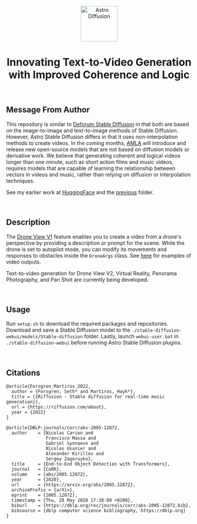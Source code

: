 <p align="center">
  <img width="100" height="96" src="https://media.discordapp.net/attachments/884528247998664744/1060825763575767060/astro_no_smudge.png" alt="Astro Diffusion">
</p>
<h1 align="center">Innovating Text-to-Video Generation with Improved Coherence and Logic</h1>

<br>

## Message From Author
This repository is similar to [Deforum Stable Diffusion](https://colab.research.google.com/github/deforum/stable-diffusion/blob/main/Deforum_Stable_Diffusion.ipynb) in that both are based on the image-to-image and text-to-image methods of Stable Diffusion. However, Astro Stable Diffusion differs in that it uses non-interpolation methods to create videos. In the coming months, [AMLA](https://github.com/AMLA-UBC) will introduce and release new open-source models that are not based on diffusion models or derivative work. We believe that generating coherent and logical videos longer than one minute, such as short action films and music videos, requires models that are capable of learning the relationship between vectors in videos and music, rather than relying on diffusion or interpolation techniques.

See my earlier work at [HuggingFace](https://huggingface.co/FredZhang7) and the [previous](./previous) folder.

<br>

## Description
The [Drone View V1](https://github.com/FredZhang7/Astro-Diffusion/wiki/Drone-View-V1) feature enables you to create a video from a drone's perspective by providing a description or prompt for the scene. While the drone is set to autopilot mode, you can modify its movements and responses to obstacles inside the `DroneArgs` class. See [here](https://www.youtube.com/playlist?list=PLCFlAfr2X8n2BxB9ZgKOVTG1WggWpnts0) for examples of video outputs.

Text-to-video generation for Drone View V2, Virtual Reality, Panorama Photography, and Pan Shot are currently being developed.

<br>

## Usage
Run `setup.sh` to download the required packages and repositories. Download and save a Stable Diffusion model to the `./stable-diffusion-webui/models/Stable-diffusion` folder. Lastly, launch `webui-user.bat` in `./stable-diffusion-webui` before running Astro Stable Diffusion plugins.

<br>

## Citations
```
@article{Forsgren_Martiros_2022,
  author = {Forsgren, Seth* and Martiros, Hayk*},
  title = {{Riffusion - Stable diffusion for real-time music generation}},
  url = {https://riffusion.com/about},
  year = {2022}
}
```
```
@article{DBLP:journals/corr/abs-2005-12872,
  author    = {Nicolas Carion and
               Francisco Massa and
               Gabriel Synnaeve and
               Nicolas Usunier and
               Alexander Kirillov and
               Sergey Zagoruyko},
  title     = {End-to-End Object Detection with Transformers},
  journal   = {CoRR},
  volume    = {abs/2005.12872},
  year      = {2020},
  url       = {https://arxiv.org/abs/2005.12872},
  archivePrefix = {arXiv},
  eprint    = {2005.12872},
  timestamp = {Thu, 28 May 2020 17:38:09 +0200},
  biburl    = {https://dblp.org/rec/journals/corr/abs-2005-12872.bib},
  bibsource = {dblp computer science bibliography, https://dblp.org}
}
```